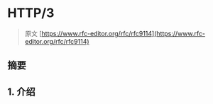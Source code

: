 # HTTP/3

> 原文 [https://www.rfc-editor.org/rfc/rfc9114](https://www.rfc-editor.org/rfc/rfc9114)

## 摘要

## 1. 介绍